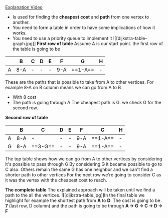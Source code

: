 [Explanation Video](https://youtu.be/GazC3A4OQTE)
* Is used for finding the **cheapest** **cost** and **path** from one vertex to another.
* You need to form a table in order to have some implications of how it works.
* You need to use a priority queue to implement it
![[dijkstra-table-graph.jpg]]
**First row of table**
Assume A is our start point. the first row of the table is going to be

|     | B   | C   | D   | E   | F   | G       | H   |
| --- | --- | --- | --- | --- | --- | ------- | --- |
| A   | 8-A | -   | -   | -   | 9-A | ==1-A== | -   |
These are the paths that is possible to take from A to other vertices. 
For example 8-A on B column means we can go from A to B
* With 8 cost
* The path is going through A
The cheapest path is G. we check G for the second row.

**Second row of table**

|     | B   | C       | D   | E   | F   | G       | H   |
| --- | --- | ------- | --- | --- | --- | ------- | --- |
| A   | 8-A | -       | -   | -   | 9-A | ==1-A== | -   |
| G   | 8-A | ==3-G== | -   | -   | 9-A | ==1-A== | -   |
The top table shows how we can go from A to other vertices by considering it's possible to pass through G
By considering G it became possible to go to C also. Others remain the same G has one neighbor and we can't find a shorter path to other vertices
For the next row we're going to consider C as it was the vertex with the cheapest cost to reach.

**The complete table**
The explained approach will be taken until we find a path to the all the vertices.
![[dijkstra-table.jpg]]In the final table we highlight for example the shortest path from **A** to **D**.
The cost is going to be **7** (last row, D column) and the path is going to be through **A -> G -> C -> D -> F**